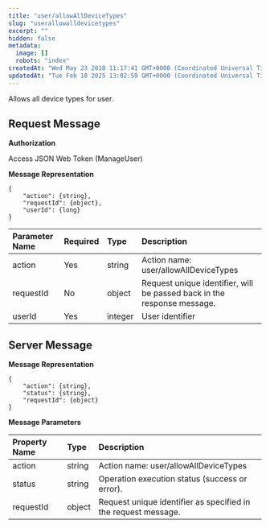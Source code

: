 ```yaml
---
title: "user/allowAllDeviceTypes"
slug: "userallowalldevicetypes"
excerpt: ""
hidden: false
metadata: 
  image: []
  robots: "index"
createdAt: "Wed May 23 2018 11:17:41 GMT+0000 (Coordinated Universal Time)"
updatedAt: "Tue Feb 18 2025 13:02:59 GMT+0000 (Coordinated Universal Time)"
---
```

Allows all device types for user.

## Request Message

**Authorization**

Access JSON Web Token (ManageUser)

**Message Representation**

```text
{
    "action": {string},
    "requestId": {object},
    "userId": {long}
}
```

| Parameter Name | Required | Type    | Description                                                             |
| :------------- | :------- | :------ | :---------------------------------------------------------------------- |
| action         | Yes      | string  | Action name: user/allowAllDeviceTypes                                   |
| requestId      | No       | object  | Request unique identifier, will be passed back in the response message. |
| userId         | Yes      | integer | User identifier                                                         |

## Server Message

**Message Representation**

```text
{
    "action": {string},
    "status": {string},
    "requestId": {object}
}
```

**Message Parameters**

| Property Name | Type   | Description                                                    |
| :------------ | :----- | :------------------------------------------------------------- |
| action        | string | Action name: user/allowAllDeviceTypes                          |
| status        | string | Operation execution status (success or error).                 |
| requestId     | object | Request unique identifier as specified in the request message. |
